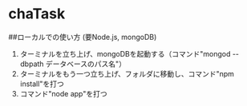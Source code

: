 # chaTask

##ローカルでの使い方
  (要Node.js, mongoDB)
  1. ターミナルを立ち上げ、mongoDBを起動する（コマンド"mongod --dbpath データベースのパス名"）
  2. ターミナルをもう一つ立ち上げ、フォルダに移動し、コマンド"npm install"を打つ
  3. コマンド"node app"を打つ

